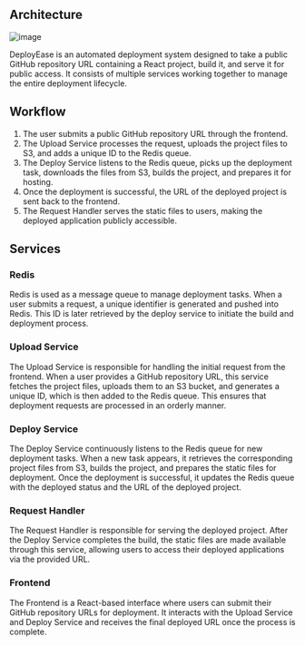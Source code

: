 
## Architecture

![image](https://github.com/user-attachments/assets/0c7168d4-8512-494e-b498-54769430db0a)


DeployEase is an automated deployment system designed to take a public GitHub repository URL containing a React project, build it, and serve it for public access. It consists of multiple services working together to manage the entire deployment lifecycle.

## Workflow
1. The user submits a public GitHub repository URL through the frontend.
2. The Upload Service processes the request, uploads the project files to S3, and adds a unique ID to the Redis queue.
3. The Deploy Service listens to the Redis queue, picks up the deployment task, downloads the files from S3, builds the project, and prepares it for hosting.
4. Once the deployment is successful, the URL of the deployed project is sent back to the frontend.
5. The Request Handler serves the static files to users, making the deployed application publicly accessible.

## Services

### Redis
Redis is used as a message queue to manage deployment tasks. When a user submits a request, a unique identifier is generated and pushed into Redis. This ID is later retrieved by the deploy service to initiate the build and deployment process.

### Upload Service
The Upload Service is responsible for handling the initial request from the frontend. When a user provides a GitHub repository URL, this service fetches the project files, uploads them to an S3 bucket, and generates a unique ID, which is then added to the Redis queue. This ensures that deployment requests are processed in an orderly manner.

### Deploy Service
The Deploy Service continuously listens to the Redis queue for new deployment tasks. When a new task appears, it retrieves the corresponding project files from S3, builds the project, and prepares the static files for deployment. Once the deployment is successful, it updates the Redis queue with the deployed status and the URL of the deployed project.

### Request Handler
The Request Handler is responsible for serving the deployed project. After the Deploy Service completes the build, the static files are made available through this service, allowing users to access their deployed applications via the provided URL.

### Frontend
The Frontend is a React-based interface where users can submit their GitHub repository URLs for deployment. It interacts with the Upload Service and Deploy Service and receives the final deployed URL once the process is complete.



